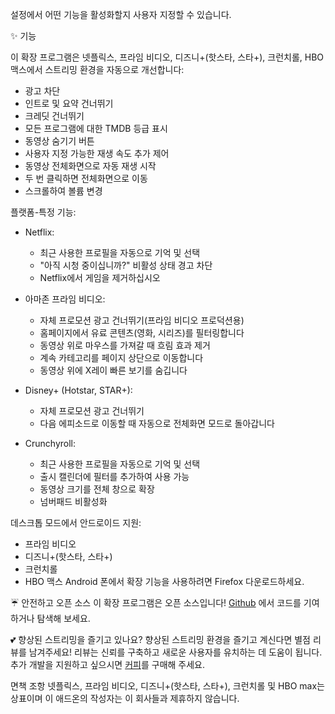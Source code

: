 설정에서 어떤 기능을 활성화할지 사용자 지정할 수 있습니다.

✨ 기능

이 확장 프로그램은 넷플릭스, 프라임 비디오, 디즈니+(핫스타, 스타+), 크런치롤, HBO 맥스에서 스트리밍 환경을 자동으로 개선합니다:

- 광고 차단
- 인트로 및 요약 건너뛰기
- 크레딧 건너뛰기
- 모든 프로그램에 대한 TMDB 등급 표시
- 동영상 숨기기 버튼
- 사용자 지정 가능한 재생 속도 추가 제어
- 동영상 전체화면으로 자동 재생 시작
- 두 번 클릭하면 전체화면으로 이동
- 스크롤하여 볼륨 변경

플랫폼-특정 기능:

- Netflix:
    - 최근 사용한 프로필을 자동으로 기억 및 선택
    - "아직 시청 중이십니까?" 비활성 상태 경고 차단
    - Netflix에서 게임을 제거하십시오

- 아마존 프라임 비디오:
    - 자체 프로모션 광고 건너뛰기(프라임 비디오 프로덕션용)
    - 홈페이지에서 유료 콘텐츠(영화, 시리즈)를 필터링합니다
    - 동영상 위로 마우스를 가져갈 때 흐림 효과 제거
    - 계속 카테고리를 페이지 상단으로 이동합니다
    - 동영상 위에 X레이 빠른 보기를 숨깁니다

- Disney+ (Hotstar, STAR+):
    - 자체 프로모션 광고 건너뛰기
    - 다음 에피소드로 이동할 때 자동으로 전체화면 모드로 돌아갑니다

- Crunchyroll:
    - 최근 사용한 프로필을 자동으로 기억 및 선택
    - 출시 캘린더에 필터를 추가하여 사용 가능
    - 동영상 크기를 전체 창으로 확장
    - 넘버패드 비활성화

데스크톱 모드에서 안드로이드 지원:

- 프라임 비디오
- 디즈니+(핫스타, 스타+)
- 크런치롤
- HBO 맥스
  Android 폰에서 확장 기능을 사용하려면 Firefox 다운로드하세요.

☔ 안전하고 오픈 소스
이 확장 프로그램은 오픈 소스입니다! [Github](https://github.com/Dreamlinerm/Netflix-Prime-Auto-Skip) 에서 코드를 기여하거나 탐색해 보세요.

💕 향상된 스트리밍을 즐기고 있나요?
향상된 스트리밍 환경을 즐기고 계신다면 별점 리뷰를 남겨주세요! 리뷰는 신뢰를 구축하고 새로운 사용자를 유치하는 데 도움이 됩니다.
추가 개발을 지원하고 싶으시면 [커피](https://github.com/sponsors/Dreamlinerm)를 구매해 주세요.

면책 조항
넷플릭스, 프라임 비디오, 디즈니+(핫스타, 스타+), 크런치롤 및 HBO max는 상표이며 이 애드온의 작성자는 이 회사들과 제휴하지 않습니다.
